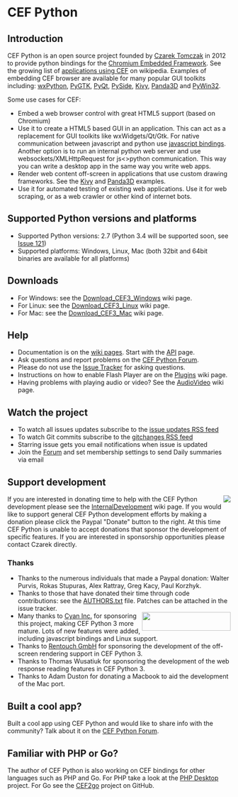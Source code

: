 # CEF Python

## Introduction

CEF Python is an open source project founded by <a href="http://www.linkedin.com/in/czarektomczak">Czarek Tomczak</a> in 2012 to provide python bindings for the <a href="http://code.google.com/p/chromiumembedded/">Chromium Embedded Framework</a>. See the growing list of <a href="http://en.wikipedia.org/wiki/Chromium_Embedded_Framework#Applications_using_CEF">applications using CEF</a> on wikipedia. Examples of embedding CEF browser are available for many popular GUI toolkits including: <a href="../blob/wiki/wxPython">wxPython</a>, <a href="http://code.google.com/p/cefpython/wiki/PyGTK">PyGTK</a>, <a href="http://code.google.com/p/cefpython/wiki/PyQt">PyQt</a>, <a href="http://code.google.com/p/cefpython/wiki/PySide">PySide</a>, <a href="http://code.google.com/p/cefpython/wiki/Kivy">Kivy</a>, <a href="http://code.google.com/p/cefpython/wiki/Panda3D">Panda3D</a> and <a href="https://code.google.com/p/cefpython/source/browse/cefpython/cef3/windows/binaries_32bit/pywin32.py">PyWin32</a>.

Some use cases for CEF: 

* Embed a web browser control with great HTML5 support (based on Chromium)
* Use it to create a HTML5 based GUI in an application. This can act as a replacement for GUI toolkits like wxWidgets/Qt/Gtk. For native communication between javascript and python use <a href="http://code.google.com/p/cefpython/wiki/JavascriptBindings">javascript bindings</a>. Another option is to run an internal python web server and use websockets/XMLHttpRequest for js&lt;&gt;python communication. This way you can write a desktop app in the same way you write web apps. 
* Render web content off-screen in applications that use custom drawing frameworks. See the <a href="http://code.google.com/p/cefpython/wiki/Kivy">Kivy</a> and <a href="http://code.google.com/p/cefpython/wiki/Panda3D">Panda3D</a> examples.
* Use it for automated testing of existing web applications. Use it for web scraping, or as a web crawler or other kind of internet bots.

## Supported Python versions and platforms

* Supported Python versions: 2.7 (Python 3.4 will be supported soon, see <a title="Support for Python 3.4"  href="http://code.google.com/p/cefpython/issues/detail?id=121">Issue 121</a>)
* Supported platforms: Windows, Linux, Mac (both 32bit and 64bit binaries are available for all platforms)

## Downloads

* For Windows: see the <a href="http://code.google.com/p/cefpython/wiki/Download_CEF3_Windows">Download_CEF3_Windows</a> wiki page.
* For Linux: see the <a href="http://code.google.com/p/cefpython/wiki/Download_CEF3_Linux">Download_CEF3_Linux</a> wiki page.
* For Mac: see the <a href="http://code.google.com/p/cefpython/wiki/Download_CEF3_Mac">Download_CEF3_Mac</a> wiki page.

## Help

* Documentation is on the <a href="http://code.google.com/p/cefpython/w/list">wiki pages</a>. Start with the <a href="http://code.google.com/p/cefpython/wiki/API">API</a> page.
* Ask questions and report problems on the <a href="https://groups.google.com/group/cefpython">CEF Python Forum</a>.
* Please do not use the <a href="http://code.google.com/p/cefpython/issues/list">Issue Tracker</a> for asking questions.
* Instructions on how to enable Flash Player are on the <a href="http://code.google.com/p/cefpython/wiki/Plugins">Plugins</a> wiki page.
* Having problems with playing audio or video? See the <a href="http://code.google.com/p/cefpython/wiki/AudioVideo">AudioVideo</a> wiki page. 

## Watch the project

* To watch all issues updates subscribe to the <a href="https://code.google.com/feeds/p/cefpython/issueupdates/basic"> issue updates RSS feed</a>
* To watch Git commits subscribe to the <a href="https://code.google.com/feeds/p/cefpython/gitchanges/basic">gitchanges RSS feed</a>
* Starring issue gets you email notifications when issue is updated
* Join the <a href="http://groups.google.com/group/cefpython">Forum</a> and set membership settings to send Daily summaries via email

## Support development

<a href="https://www.paypal.com/cgi-bin/webscr?cmd=_s-xclick&amp;hosted_button_id=95W9VHNSFWRUN"><img align="right" src="https://www.paypalobjects.com/en_US/GB/i/btn/btn_donateCC_LG.gif"></img></a> If you are interested in donating time to help with the CEF Python development please see the <a href="http://code.google.com/p/cefpython/wiki/InternalDevelopment">InternalDevelopment</a> wiki page. If you would like to support general CEF Python development efforts by making a donation please click the Paypal "Donate" button to the right. At this time CEF Python is unable to accept donations that sponsor the development of specific features. If you are interested in sponsorship opportunities please contact Czarek directly.

### Thanks

* Thanks to the numerous individuals that made a Paypal donation: Walter Purvis, Rokas Stupuras, Alex Rattray, Greg Kacy, Paul Korzhyk.
* Thanks to those that have donated their time through code contributions: see the  <a href="https://code.google.com/p/cefpython/source/browse/cefpython/AUTHORS.txt">AUTHORS.txt</a> file. Patches can be attached in the issue tracker.
* <a href="http://www.cyaninc.com/"><img align="right" width="200" height="42" src="https://cefpython.googlecode.com/git/cefpython/var/cyan_new_logo.png"></img></a>Many thanks to <a href="http://www.cyaninc.com/">Cyan Inc.</a> for sponsoring this project, making CEF Python 3 more mature. Lots of new features were added, including javascript bindings and Linux support.
* Thanks to <a href="http://www.rentouch.ch/">Rentouch GmbH</a> for sponsoring the development of the off-screen rendering support in CEF Python 3.
* Thanks to Thomas Wusatiuk for sponsoring the development of the web response reading features in CEF Python 3.
* Thanks to Adam Duston for donating a Macbook to aid the development of the Mac port.

## Built a cool app?

Built a cool app using CEF Python and would like to share info with the community? Talk about it on the <a href="https://groups.google.com/group/cefpython?hl=en">CEF Python Forum</a>.

## Familiar with PHP or Go?

The author of CEF Python is also working on CEF bindings for other languages such as PHP and Go. For PHP take a look at the <a href="http://code.google.com/p/phpdesktop/">PHP Desktop</a> project. For Go see the <a href="https://github.com/CzarekTomczak/cef2go">CEF2go</a> project on GitHub.
